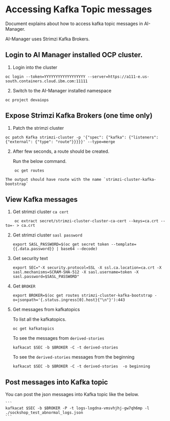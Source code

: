 # Accessing Kafka Topic messages

Document explains about how to access kafka topic messages in AI-Manager.

AI-Manager uses Strimzi Kafka Brokers. 

## Login to AI Manager installed OCP cluster.

1. Login into the cluster

```
oc login --token=YYYYYYYYYYYYYYYYYY --server=https://a111-e.us-south.containers.cloud.ibm.com:11111
```

2. Switch to the AI-Manager installed namespace

```
oc project devaiops
```

## Expose Strimzi Kafka Brokers (one time only)

1. Patch the strimzi cluster

```
oc patch Kafka strimzi-cluster -p '{"spec": {"kafka": {"listeners": {"external": {"type": "route"}}}}}' --type=merge
```

2. After few seconds, a route should be created. 

    Run the below command.

```
    oc get routes
```

    The output should have route with the name `strimzi-cluster-kafka-bootstrap`


## View Kafka messages

1. Get strimzi cluster `ca cert`

```
    oc extract secret/strimzi-cluster-cluster-ca-cert --keys=ca.crt --to=- > ca.crt
```

2. Get strimzi cluster `sasl password`

    ```
    export SASL_PASSWORD=$(oc get secret token --template={{.data.password}} | base64 --decode)
    ```

3. Get security text 

    ```
    export SEC="-X security.protocol=SSL -X ssl.ca.location=ca.crt -X sasl.mechanisms=SCRAM-SHA-512 -X sasl.username=token -X sasl.password=$SASL_PASSWORD"
    ```

4. Get `BROKER`

    ```
    export BROKER=$(oc get routes strimzi-cluster-kafka-bootstrap -o=jsonpath='{.status.ingress[0].host}{"\n"}'):443
    ```

5. Get messages from kafkatopics

    To list all the kafkatopics.

    ```
    oc get kafkatopics
    ```

    To see the messages from `derived-stories`

    ```
    kafkacat $SEC -b $BROKER -C -t derived-stories
    ```

    To see the `derived-stories` messages from the beginning

    ```
    kafkacat $SEC -b $BROKER -C -t derived-stories  -o beginning
    ```



## Post messages into Kafka topic

You can post the json messages into Kafka topic like the below.

    ```
    kafkacat $SEC -b $BROKER -P -t logs-logdna-vmsvhjhj-gw7qh6mp -l ./sockshop_test_abnormal_logs.json
    ```


